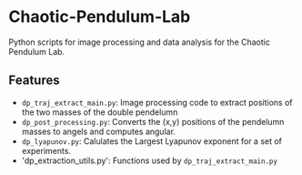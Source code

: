 # Chaotic-Pendulum-Lab
Python scripts for image processing and data analysis for the Chaotic Pendulum Lab.


## Features
- `dp_traj_extract_main.py`: Image processing code to extract positions of the two masses of the double pendelumn
- `dp_post_processing.py`: Converts the (x,y) positions of the pendelumn masses to angels and computes angular. 
- `dp_lyapunov.py`: Calulates the Largest Lyapunov exponent for a set of experiments.
- 'dp_extraction_utils.py': Functions used by `dp_traj_extract_main.py`
